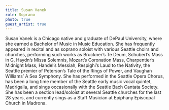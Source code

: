 ```yaml
---
title: Susan Vanek
role: Soprano
photo: true
guest_artist: true
---
```


Susan Vanek is a Chicago native and graduate of DePaul University, where she earned a Bachelor of Music in Music Education. She has frequently appeared in recital and as soprano soloist with various Seattle choirs and churches, performing such works as Bruckner’s Te Deum, Schubert’s Mass in G, Haydn’s Missa Solemnis, Mozart’s Coronation Mass, Charpentier’s Midnight Mass, Handel’s Messiah, Respighi’s Laud to the Nativity, the Seattle premier of Peterson’s Tale of the Rings of Power, and Vaughan Williams’ A Sea Symphony. She has performed in the Seattle Opera Chorus, has been a long time member of the Seattle early music vocal quintet, Madrigalia, and sings occasionally with the Seattle Bach Cantata Society. She has been a section lead/soloist at several Seattle churches for the last 28 years, and currently sings as a Staff Musician at Epiphany Episcopal Church in Madrona.